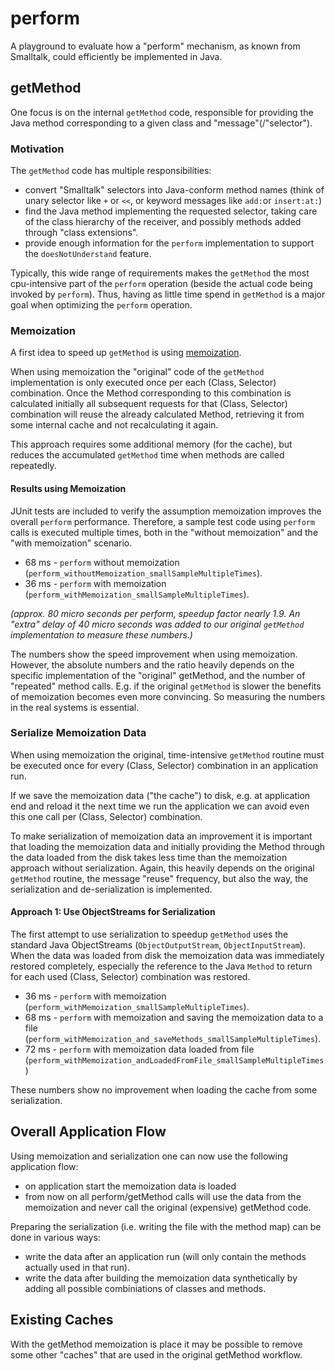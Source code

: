 perform
=======

A playground to evaluate how a "perform" mechanism, as known
from Smalltalk, could efficiently be implemented in Java.

## getMethod

One focus is on the internal `getMethod` code, responsible
for providing the Java method corresponding to a given
class and "message"(/"selector"). 

### Motivation

The `getMethod` code has multiple responsibilities:

- convert "Smalltalk" selectors into Java-conform method names
  (think of unary selector like `+` or `<<`, or keyword messages like 
  `add:`or `insert:at:`)
- find the Java method implementing the requested selector, taking care of the 
  class hierarchy of the receiver, and possibly methods added through 
  "class extensions".
- provide enough information for the `perform` implementation to support
  the `doesNotUnderstand` feature.

Typically, this wide range of requirements makes the `getMethod` the most 
cpu-intensive part of the `perform` operation (beside the actual code being
invoked by `perform`). Thus, having as little time spend in `getMethod` is a 
major goal when optimizing the `perform` operation.

### Memoization

A first idea to speed up `getMethod` is using 
[memoization](https://en.wikipedia.org/wiki/Memoization).

When using memoization the "original" code of the `getMethod` implementation is
only executed once per each (Class, Selector) combination. Once the Method 
corresponding to this combination is calculated initially all subsequent 
requests for that (Class, Selector) combination will reuse the already 
calculated Method, retrieving it from some internal cache and not recalculating
it again.

This approach requires some additional memory (for the cache), but reduces
the accumulated `getMethod` time when methods are called repeatedly.

#### Results using Memoization

JUnit tests are included to verify the assumption memoization improves the
overall `perform` performance. Therefore, a sample test code using `perform`
calls is executed multiple times, both in the "without memoization" and the
"with memoization" scenario.

- 68 ms - `perform` without memoization (`perform_withoutMemoization_smallSampleMultipleTimes`).
- 36 ms - `perform` with memoization (`perform_withMemoization_smallSampleMultipleTimes`).

_(approx. 80 micro seconds per perform, speedup factor nearly 1.9. An "extra"
delay of 40 micro seconds was added to our original `getMethod` 
implementation to measure these numbers.)_

The numbers show the speed improvement when using memoization. However, the 
absolute numbers and the ratio heavily depends on the specific implementation
of the "original" getMethod, and the number of "repeated" method calls. E.g.
if the original `getMethod` is slower the benefits of memoization becomes even 
more convincing. So measuring the numbers in the real systems is essential.

### Serialize Memoization Data

When using memoization the original, time-intensive `getMethod` routine must
be executed once for every (Class, Selector) combination in an application run.

If we save the memoization data ("the cache") to disk, e.g. at application end
and reload it the next time we run the application we can avoid even this one 
call per (Class, Selector) combination.

To make serialization of memoization data an improvement it is important that
loading the memoization data and initially providing the Method through the 
data loaded from the disk takes less time than the memoization approach without
serialization. Again, this heavily depends on the original `getMethod` routine,
the message "reuse" frequency, but also the way, the serialization and 
de-serialization is implemented.

#### Approach 1: Use ObjectStreams for Serialization

The first attempt to use serialization to speedup `getMethod` uses the standard
Java ObjectStreams (`ObjectOutputStream`, `ObjectInputStream`). When the data
was loaded from disk the memoization data was immediately restored completely,
especially the reference to the Java `Method` to return for each used (Class, 
Selector) combination was restored.

- 36 ms - `perform` with memoization (`perform_withMemoization_smallSampleMultipleTimes`).
- 68 ms - `perform` with memoization and saving the memoization data to a file (`perform_withMemoization_and_saveMethods_smallSampleMultipleTimes`).
- 72 ms - `perform` with memoization data loaded from file (`perform_withMemoization_andLoadedFromFile_smallSampleMultipleTimes`)

These numbers show no improvement when loading the cache from some serialization.

## Overall Application Flow

Using memoization and serialization one can now use the following application flow:
- on application start the memoization data is loaded
- from now on all perform/getMethod calls will use the data from the memoization and never call the original 
  (expensive) getMethod code.

Preparing the serialization (i.e. writing the file with the method map) can be done in various ways:
- write the data after an application run (will only contain the methods actually used in that run).
- write the data after building the memoization data synthetically by adding all possible combiniations of classes and
  methods.

## Existing Caches

With the getMethod memoization is place it may be possible to remove some other "caches" that are used in the 
original getMethod workflow.
